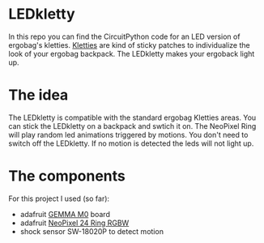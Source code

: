 # LEDkletty
In this repo you can find the CircuitPython code for an LED version of ergobag's kletties. [Kletties](https://www.ergobag.com/en/kletties) are kind of sticky patches to individualize the look of your ergobag backpack. The LEDkletty makes your ergoback light up.

# The idea
The LEDkletty is compatible with the standard ergobag Kletties areas. You can stick the LEDkletty on a backpack and swtich it on. The NeoPixel Ring will play random led animations triggered by motions. You don't need to switch off the LEDkletty. If no motion is detected the leds will not light up.  

# The components
For this project I used (so far): 
* adafruit [GEMMA M0](https://www.adafruit.com/product/3501) board
* adafruit [NeoPixel 24 Ring RGBW](https://www.adafruit.com/product/2863)
* shock sensor SW-18020P to detect motion
